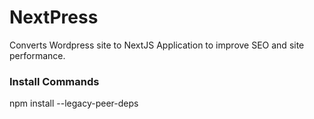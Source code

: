 # NextPress
Converts Wordpress site to NextJS Application to improve SEO and site performance.


### Install Commands
npm install --legacy-peer-deps

